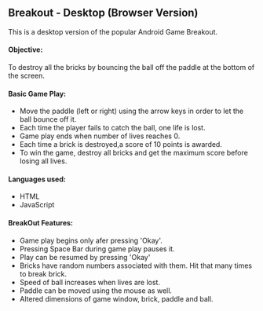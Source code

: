 ## Breakout - Desktop (Browser Version)

This is a desktop version of the popular Android Game Breakout.
#### Objective:
To destroy all the bricks by bouncing the ball off the paddle at the bottom of the screen.
####  Basic Game Play:
* Move the paddle (left or right) using the arrow keys in order to let the ball bounce off it.
* Each time the player fails to catch the ball, one life is lost.
* Game play ends when number of lives reaches 0.
* Each time a brick is destroyed,a score of 10 points is awarded.
* To win the game, destroy all bricks and get the maximum score before losing all lives. 

#### Languages used:
  * HTML
  * JavaScript  

#### BreakOut Features:

* Game play begins only afer pressing 'Okay'.
* Pressing Space Bar during game play pauses it.
* Play can be resumed by pressing 'Okay'
* Bricks have random numbers associated with them.  Hit that many times to break brick.
* Speed of ball increases when lives are lost.
* Paddle can be moved using the mouse as well. 
* Altered dimensions of game window, brick, paddle  and ball.

